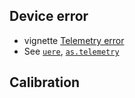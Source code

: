 
## Device error
- vignette [Telemetry error](https://ctmm-initiative.github.io/ctmm/articles/error.html)
- See [`uere`](https://ctmm-initiative.github.io/ctmm/reference/uere.html), [`as.telemetry`](https://ctmm-initiative.github.io/ctmm/reference/as.telemetry.html)

## Calibration

